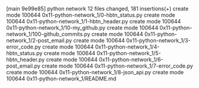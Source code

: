 [main 9e99e85] python network
 12 files changed, 181 insertions(+)
 create mode 100644 0x11-python-network_1/0-hbtn_status.py
 create mode 100644 0x11-python-network_1/1-hbtn_header.py
 create mode 100644 0x11-python-network_1/10-my_github.py
 create mode 100644 0x11-python-network_1/100-github_commits.py
 create mode 100644 0x11-python-network_1/2-post_email.py
 create mode 100644 0x11-python-network_1/3-error_code.py
 create mode 100644 0x11-python-network_1/4-hbtn_status.py
 create mode 100644 0x11-python-network_1/5-hbtn_header.py
 create mode 100644 0x11-python-network_1/6-post_email.py
 create mode 100644 0x11-python-network_1/7-error_code.py
 create mode 100644 0x11-python-network_1/8-json_api.py
 create mode 100644 0x11-python-network_1/README.md
